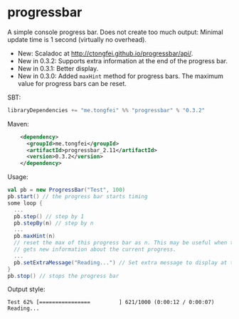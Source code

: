 # progressbar
A simple console progress bar.
Does not create too much output: Minimal update time is 1 second (virtually no overhead).

 - New: Scaladoc at http://ctongfei.github.io/progressbar/api/.
 - New in 0.3.2: Supports extra information at the end of the progress bar.
 - New in 0.3.1: Better display.
 - New in 0.3.0: Added `maxHint` method for progress bars. The maximum value for progress bars can be reset.

SBT:
```scala
libraryDependencies += "me.tongfei" %% "progressbar" % "0.3.2"
```

Maven:
```xml
    <dependency>
      <groupId>me.tongfei</groupId>
      <artifactId>progressbar_2.11</artifactId>
      <version>0.3.2</version>
    </dependency>
```

Usage:

```scala
val pb = new ProgressBar("Test", 100)
pb.start() // the progress bar starts timing
some loop {
  ...
  pb.step() // step by 1
  pb.stepBy(n) // step by n
  ...
  pb.maxHint(n)
  // reset the max of this progress bar as n. This may be useful when the program
  // gets new information about the current progress.
  ...
  pb.setExtraMessage("Reading...") // Set extra message to display at the end of the bar
}
pb.stop() // stops the progress bar
```

Output style:
```
Test 62% [================         ] 621/1000 (0:00:12 / 0:00:07) Reading...
```
